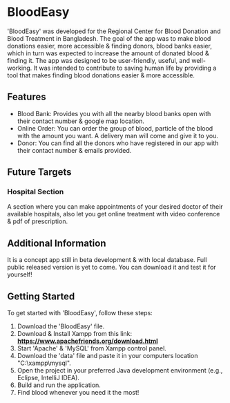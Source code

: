 # BloodEasy
'BloodEasy' was developed for the Regional Center for Blood Donation and Blood Treatment in Bangladesh. The goal of the app was to make blood donations easier, more accessible & finding donors, blood banks easier, which in turn was expected to increase the amount of donated blood & finding it. The app was designed to be user-friendly, useful, and well-working. It was intended to contribute to saving human life by providing a tool that makes finding blood donations easier & more accessible.

## Features
- Blood Bank: Provides you with all the nearby blood banks open with their contact number & google map location.
- Online Order: You can order the group of blood, particle of the blood with the amount you want. A delivery man will come and give it to you.
- Donor: You can find all the donors who have registered in our app with their contact number & emails provided.

## Future Targets
### Hospital Section
A section where you can make appointments of your desired doctor of their available hospitals, also let you get online treatment with video conference & pdf of prescription.

## Additional Information
It is a concept app still in beta development & with local database. Full public released version is yet to come. You can download it and test it for yourself!

## Getting Started
To get started with 'BloodEasy', follow these steps:

1. Download the 'BloodEasy' file.
2. Download & Install Xampp from this link: **https://www.apachefriends.org/download.html**
3. Start 'Apache' & 'MySQL' from Xampp control panel.
4. Download the 'data' file and paste it in your computers location "C:\xampp\mysql".
5. Open the project in your preferred Java development environment (e.g., Eclipse, IntelliJ IDEA).
6. Build and run the application.
7. Find blood whenever you need it the most!
